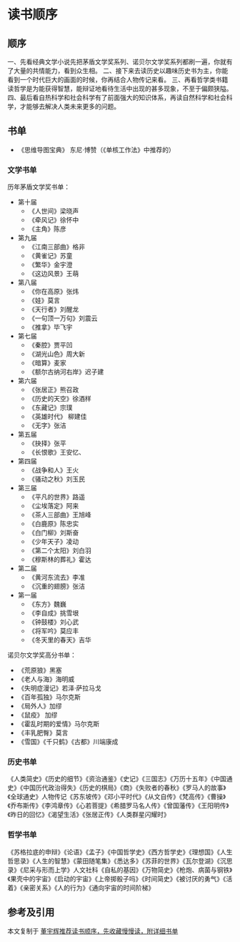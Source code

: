 # 读书顺序

## 顺序

一、先看经典文学小说先把茅盾文学奖系列、诺贝尔文学奖系列都刷一遍，你就有了大量的共情能力，看到众生相。
二、接下来去读历史以趣味历史书为主，你能看到一个时代巨大的画面的时候，你再结合人物传记来看。
三、再看哲学类书籍读哲学是为能获得智慧，能辩证地看待生活中出现的甚多现象，不至于偏颇狭隘。
四、最后看自热科学和社会科学有了前面强大的知识体系，再读自然科学和社会科学，才能够去解决人类未来更多的问题。

## 书单

- 《思维导图宝典》 东尼·博赞（《单核工作法》中推荐的）

### 文学书单

历年茅盾文学奖书单：

- 第十届
  - 《人世间》梁晓声
  - 《牵风记》徐怀中
  - 《主角》陈彦
- 第九届
  - 《江南三部曲》格非
  - 《黄雀记》苏童
  - 《繁华》金宇澄
  - 《这边风景》王萌
- 第八届
  - 《你在高原》张炜
  - 《娃》莫言
  - 《天行者》刘醒龙
  - 《一句顶一万句》刘震云
  - 《推拿》毕飞宇
- 第七届
  - 《秦腔》贾平凹
  - 《湖光山色》周大新
  - 《暗算》麦家
  - 《额尔古纳河右岸》迟子建
- 第六届
  - 《张居正》熊召政
  - 《历史的天空》徐酒样
  - 《东藏记》宗璞
  - 《英雄时代》 柳建佳
  - 《无字》张洁
- 第五届
  - 《抉择》张平
  - 《长恨歌》王安忆、
- 第四届
  - 《战争和人》王火
  - 《骚动之秋》刘玉民
- 第三届
  - 《平凡的世界》路遥
  - 《尘埃落定》阿来
  - 《茶人三部曲》王旭峰
  - 《白鹿原》陈忠实
  - 《白门柳》刘斯奋
  - 《少年天子》凌动
  - 《第二个太阳》刘白羽
  - 《穆斯林的葬礼》霍达
- 第二届
  - 《黄河东流去》李准
  - 《沉重的翅膀》张洁
- 第一届
  - 《东方》魏巍
  - 《李自成》挑雪垠
  - 《钟鼓楼》刘心武
  - 《将军吟》莫应丰
  - 《冬天里的春天》吉华

诺贝尔文学奖高分书单：

- 《荒原狼》黑塞
- 《老人与海》海明威
- 《失明症漫记》若泽·萨拉马戈
- 《百年孤独》马尔克斯
- 《局外人》加缪
- 《鼠疫》 加缪
- 《霍乱时期的爱情》马尔克斯
- 《丰乳肥臀》莫言
- 《雪国》《千只鹤》《古都》川端康成

### 历史书单

《人类简史》《历史的细节》《资治通鉴》《史记》《三国志》《万历十五年》《中国通史》《中国历代政治得失》《历史的棋局》《商》《失败者的春秋》《罗马人的故事》《全球通史》人物传记《苏东坡传》《邓小平时代》《从文自传》《梵高传》《曹操》《乔布斯传》《李鸿章传》《心若菩提》《希腊罗马名人传》《曾国藩传》《王阳明传》《昨日的回忆》《渴望生活》《张居正传》《人类群星闪耀时》

### 哲学书单

《苏格拉底的申辩》《论语》《孟子》《中国哲学史》《西方哲学史》《理想国》《人生哲思录》《人生的智慧》《蒙田随笔集》《悉达多》《苏菲的世界》《瓦尔登湖》《沉思录》《尼采与形而上学》人文社科《自私的基因》《万物简史》《枪炮、病菌与钢铁》《果壳中的宇宙》《启动的宇宙》《上帝掷骰子吗》《时间简史》《被讨厌的勇气》《活着》《亲密关系》《人的行为》《通向宇宙的时间阶梯》

## 参考及引用

本文复制于 [董宇辉推荐读书顺序，先收藏慢慢读，附详细书单](https://baijiahao.baidu.com/s?id=1778641035683223813&wfr=spider&for=pc)
